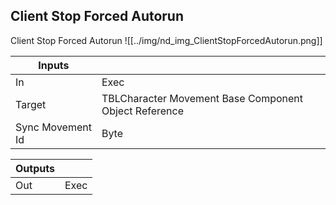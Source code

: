## Client Stop Forced Autorun
Client Stop Forced Autorun
![[../img/nd_img_ClientStopForcedAutorun.png]]

|Inputs||
|--|--|
| In | Exec |
| Target | TBLCharacter Movement Base Component Object Reference |
| Sync Movement Id | Byte |

|Outputs||
|--|--|
| Out | Exec |
